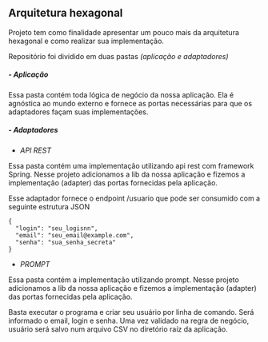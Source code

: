 ## Arquitetura hexagonal

Projeto tem como finalidade apresentar um pouco mais da arquitetura hexagonal e como realizar sua implementação.

Repositório foi dividido em duas pastas *(aplicação e adaptadores)*

##### - *Aplicação*

Essa pasta contém toda lógica de negócio da nossa aplicação. Ela é agnóstica ao mundo externo e fornece as portas necessárias para que os adaptadores façam suas implementações.

##### - *Adaptadores*

- *API REST*

Essa pasta contém uma implementação utilizando api rest com framework Spring. Nesse projeto adicionamos a lib da nossa aplicação  e fizemos a implementação (adapter) das portas fornecidas pela aplicação. 

Esse adaptador fornece o endpoint /usuario que pode ser consumido com a seguinte estrutura JSON

```
{
  "login": "seu_logisnn",
  "email": "seu_email@example.com",
  "senha": "sua_senha_secreta"
}
```
- *PROMPT*

Essa pasta contém a implementação utilizando prompt. Nesse projeto adicionamos a lib da nossa aplicação e fizemos a implementação (adapter) das portas fornecidas pela aplicação.

Basta executar o programa e criar seu usuário por linha de comando. Será  informado o email, login e senha. Uma vez validado na regra de negócio, usuário será salvo num arquivo CSV no diretório raíz da aplicação.
